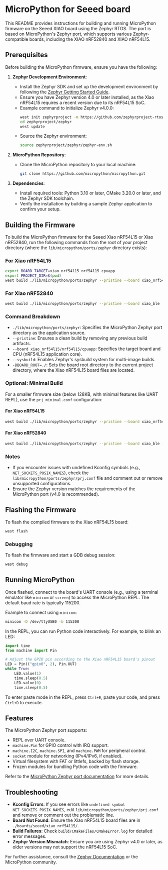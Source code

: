 # MicroPython for Seeed board

This README provides instructions for building and running MicroPython firmware on the Seeed XIAO board using the Zephyr RTOS. The port is based on MicroPython's Zephyr port, which supports various Zephyr-compatible boards, including the XIAO nRF52840 and XIAO nRF54L15.

## Prerequisites

Before building the MicroPython firmware, ensure you have the following:

1. **Zephyr Development Environment**:
   - Install the Zephyr SDK and set up the development environment by following the [Zephyr Getting Started Guide](https://docs.zephyrproject.org/latest/getting_started/index.html).
   - Ensure you have Zephyr version 4.0 or later installed, as the Xiao nRF54L15 requires a recent version due to its nRF54L15 SoC.
   - Example command to initialize Zephyr v4.0.0:
     ```bash
     west init zephyrproject -m https://github.com/zephyrproject-rtos/zephyr --mr v4.0.0
     cd zephyrproject/zephyr
     west update
     ```
   - Source the Zephyr environment:
     ```bash
     source zephyrproject/zephyr/zephyr-env.sh
     ```

2. **MicroPython Repository**:
   - Clone the MicroPython repository to your local machine:
     ```bash
     git clone https://github.com/micropython/micropython.git
     ```

4. **Dependencies**:
   - Install required tools: Python 3.10 or later, CMake 3.20.0 or later, and the Zephyr SDK toolchain.
   - Verify the installation by building a sample Zephyr application to confirm your setup.

## Building the Firmware

To build the MicroPython firmware for the Seeed Xiao nRF54L15 or Xiao nRF52840, run the following commands from the root of your project directory (where the `lib/micropython/ports/zephyr` directory exists):

### For Xiao nRF54L15
```bash
export BOARD_TARGET=xiao_nrf54l15_nrf54l15_cpuapp
export PROJECT_DIR=$(pwd)
west build ./lib/micropython/ports/zephyr --pristine --board xiao_nrf54l15/nrf54l15/cpuapp --sysbuild -- -DBOARD_ROOT=$PROJECT_DIR/ -DEXTRA_DTC_OVERLAY_FILE=$PROJECT_DIR/boards/xiao_nrf54l15_nrf54l15_cpuapp.overlay
```

### For Xiao nRF52840
```bash
west build ./lib/micropython/ports/zephyr --pristine --board xiao_ble
```

### Command Breakdown
- `./lib/micropython/ports/zephyr`: Specifies the MicroPython Zephyr port directory as the application source.
- `--pristine`: Ensures a clean build by removing any previous build artifacts.
- `--board xiao_nrf54l15/nrf54l15/cpuapp`: Specifies the target board and CPU (nRF54L15 application core).
- `--sysbuild`: Enables Zephyr's sysbuild system for multi-image builds.
- `-DBOARD_ROOT=./`: Sets the board root directory to the current project directory, where the Xiao nRF54L15 board files are located.

### Optional: Minimal Build
For a smaller firmware size (below 128KB, with minimal features like UART REPL), use the `prj_minimal.conf` configuration:

#### For Xiao nRF54L15
```bash
west build ./lib/micropython/ports/zephyr --pristine --board xiao_nrf54l15/nrf54l15/cpuapp --sysbuild -- -DBOARD_ROOT=./ -DCONF_FILE=prj_minimal.conf
```

#### For Xiao nRF52840
```bash
west build ./lib/micropython/ports/zephyr --pristine --board xiao_ble -- -DCONF_FILE=prj_minimal.conf
```

### Notes
- If you encounter issues with undefined Kconfig symbols (e.g., `NET_SOCKETS_POSIX_NAMES`), check the `lib/micropython/ports/zephyr/prj.conf` file and comment out or remove unsupported configurations.
- Ensure the Zephyr version matches the requirements of the MicroPython port (v4.0 is recommended).

## Flashing the Firmware

To flash the compiled firmware to the Xiao nRF54L15 board:

```bash
west flash
```

### Debugging
To flash the firmware and start a GDB debug session:

```bash
west debug
```

## Running MicroPython

Once flashed, connect to the board's UART console (e.g., using a terminal emulator like `minicom` or `screen`) to access the MicroPython REPL. The default baud rate is typically 115200.

Example to connect using `minicom`:
```bash
minicom -D /dev/ttyUSB0 -b 115200
```

In the REPL, you can run Python code interactively. For example, to blink an LED:

```python
import time
from machine import Pin

# Adjust the GPIO pin according to the Xiao nRF54L15 board's pinout
LED = Pin(("gpio0", 2), Pin.OUT)
while True:
    LED.value(1)
    time.sleep(0.5)
    LED.value(0)
    time.sleep(0.5)
```

To enter paste mode in the REPL, press `Ctrl+E`, paste your code, and press `Ctrl+D` to execute.

## Features
The MicroPython Zephyr port supports:
- REPL over UART console.
- `machine.Pin` for GPIO control with IRQ support.
- `machine.I2C`, `machine.SPI`, and `machine.PWM` for peripheral control.
- `socket` module for networking (IPv4/IPv6, if enabled).
- Virtual filesystem with FAT or littlefs, backed by flash storage.
- Frozen modules for bundling Python code with the firmware.

Refer to the [MicroPython Zephyr port documentation](https://github.com/micropython/micropython/tree/master/ports/zephyr) for more details.

## Troubleshooting
- **Kconfig Errors**: If you see errors like `undefined symbol NET_SOCKETS_POSIX_NAMES`, edit `lib/micropython/ports/zephyr/prj.conf` and remove or comment out the problematic line.
- **Board Not Found**: Ensure the Xiao nRF54L15 board files are in `./boards/seeed/xiao_nrf54l15/`.
- **Build Failures**: Check `build/CMakeFiles/CMakeError.log` for detailed error messages.
- **Zephyr Version Mismatch**: Ensure you are using Zephyr v4.0 or later, as older versions may not support the nRF54L15 SoC.

For further assistance, consult the [Zephyr Documentation](https://docs.zephyrproject.org) or the MicroPython community.